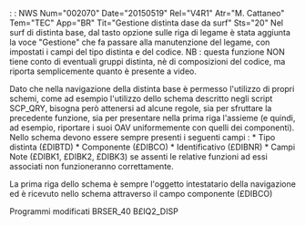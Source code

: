  :  : NWS Num="002070" Date="20150519" Rel="V4R1" Atr="M. Cattaneo" Tem="TEC" App="BR" Tit="Gestione distinta dase da surf" Sts="20"
Nel surf di distinta base, dal tasto opzione sulle riga di legame è stata aggiunta la voce "Gestione" che fa passare alla manutenzione del legame, con impostati i campi del tipo distinta e del codice.
NB :  questa funzione NON tiene conto di eventuali gruppi distinta, nè di composizioni del codice, ma
riporta semplicemente quanto è presente a video.

Dato che nella navigazione della distinta base è permesso l'utilizzo di propri schemi, come ad esempio l'utilizzo dello schema descritto negli script SCP_QRY, bisogna però attenersi ad alcune regole, sia per sfruttare la precedente funzione, sia per presentare nella prima riga l'assieme (e
quindi, ad esempio, riportare i suoi OAV uniformemente con quelli dei componenti).
Nello schema devono essere sempre presenti i seguenti campi : 
\* Tipo distinta  (£DIBTD)
\* Componente     (£DIBCO)
\* Identificativo (£DIBNR)
\* Campi Note     (£DIBK1, £DIBK2, £DIBK3)
se assenti le relative funzioni ad essi associati non funzioneranno correttamente.

La prima riga dello schema è sempre l'oggetto intestatario della navigazione ed è ricevuto nello schema attraverso il campo componente (£DIBCO)

Programmi modificati
BRSER_40
B£IQ2_DISP
